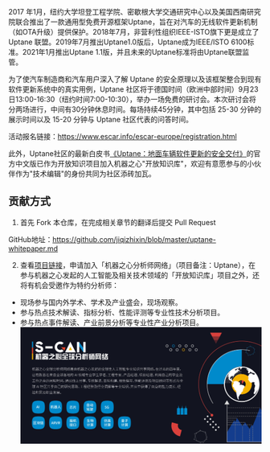 2017 年1月，纽约大学坦登工程学院、密歇根大学交通研究中心以及美国西南研究院联合推出了一款通用型免费开源框架Uptane，旨在对汽车的无线软件更新机制（如OTA升级）提供保护。2018年7月，非营利性组织IEEE-ISTO旗下更是成立了 Uptane 联盟。2019年7月推出Uptane1.0版后，Uptane成为IEEE/ISTO 6100标准。2021年1月推出Uptane 1.1版，并且未来的Uptane标准将由Uptane联盟监管。

为了使汽车制造商和汽车用户深入了解 Uptane 的安全原理以及该框架整合到现有软件更新系统中的真实用例，Uptane 社区将于德国时间（欧洲中部时间）9月23日13:00-16:30（纽约时间7:00-10:30），举办一场免费的研讨会。本次研讨会将分两场进行，中间有30分钟休息时间。每场持续45分钟，其中包括 25-30 分钟的展示时间以及 15-20 分钟与 Uptane 社区代表的问答时间。

活动报名链接：https://www.escar.info/escar-europe/registration.html

 此外，Uptane社区的最新白皮书[《Uptane：地面车辆软件更新的安全交付》](https://github.com/uptane/papers/blob/master/uptane-whitepaper.md)的官方中文版已作为开放知识项目加入机器之心"开放知识库"，欢迎有意愿参与的小伙伴作为"技术编辑"的身份共同为社区添砖加瓦。

## 贡献方式

1. 首先 Fork 本仓库，在完成相关章节的翻译后提交 Pull Request

GitHub地址：https://github.com/jiqizhixin/blob/master/uptane-whitepaper.md

2. 查看[项目链接](https://jiqizhixin.mikecrm.com/1h5xivk)，申请加入「机器之心分析师网络」（项目备注：Uptane），在参与机器之心发起的人工智能及相关技术领域的「开放知识库」项目之外，还将有机会受邀作为特约分析师：

- 现场参与国内外学术、学术及产业盛会，现场观察。
- 参与热点技术解读、指标分析、性能评测等专业性技术分析项目。
- 参与热点事件解读、产业前景分析等专业性产业分析项目。
![](https://github.com/jiqizhixin/papers/blob/master/images/join.jpeg)
